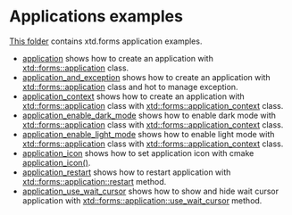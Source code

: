 # Applications examples

[This folder](..) contains xtd.forms application examples.

* [application](application/README.md) shows how to create an application with [xtd::forms::application](../../../src/xtd_forms/include/xtd/forms/application.hpp) class.
* [application_and_exception](application_and_exception/README.md) shows how to create an application with [xtd::forms::application](../../../src/xtd_forms/include/xtd/forms/application.hpp) class and hot to manage exception.
* [application_context](application_context/README.md) shows how to create an application with [xtd::forms::application](../../../src/xtd_forms/include/xtd/forms/application.hpp) class with [xtd::forms::application_context](../../../src/xtd_forms/include/xtd/forms/application_context.hpp) class.
* [application_enable_dark_mode](application_enable_dark_mode/README.md) shows how to enable dark mode with [xtd::forms::application](../../../src/xtd_forms/include/xtd/forms/application.hpp) class with [xtd::forms::application_context](../../../src/xtd_forms/include/xtd/forms/application_context.hpp) class.
* [application_enable_light_mode](application_enable_light_mode/README.md) shows how to enable light mode with [xtd::forms::application](../../src/xtd_forms/include/xtd/forms/application.hpp) class with [xtd::forms::application_context](../../../src/xtd_forms/include/xtd/forms/application_context.hpp) class.
* [application_icon](application_icon/README.md) shows how to set application icon with cmake [application_icon()](application_icon/CMakeLists.txt).
* [application_restart](application_restart/README.md) shows how to restart application with [xtd::forms::application::restart](../../../src/xtd_forms/include/xtd/forms/application.hpp) method.
* [application_use_wait_cursor](application_use_wait_cursor/README.md) shows how to show and hide wait cursor application with [xtd::forms::application::use_wait_cursor](../../../src/xtd_forms/include/xtd/forms/application.hpp) method.
